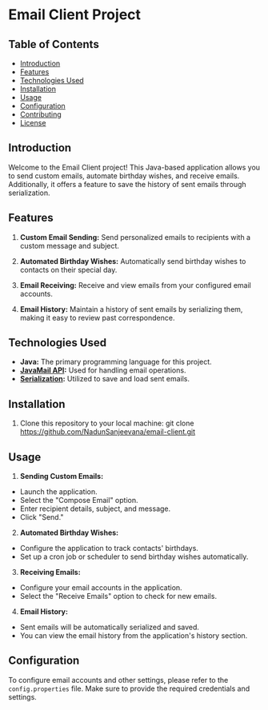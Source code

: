 # Email Client Project

## Table of Contents
- [Introduction](#introduction)
- [Features](#features)
- [Technologies Used](#technologies-used)
- [Installation](#installation)
- [Usage](#usage)
- [Configuration](#configuration)
- [Contributing](#contributing)
- [License](#license)

## Introduction

Welcome to the Email Client project! This Java-based application allows you to send custom emails, automate birthday wishes, and receive emails. Additionally, it offers a feature to save the history of sent emails through serialization.

## Features

1. **Custom Email Sending:** Send personalized emails to recipients with a custom message and subject.

2. **Automated Birthday Wishes:** Automatically send birthday wishes to contacts on their special day.

3. **Email Receiving:** Receive and view emails from your configured email accounts.

4. **Email History:** Maintain a history of sent emails by serializing them, making it easy to review past correspondence.

## Technologies Used

- **Java:** The primary programming language for this project.
- **[JavaMail API](https://javaee.github.io/javamail/):** Used for handling email operations.
- **[Serialization](https://docs.oracle.com/javase/8/docs/technotes/guides/serialization/index.html):** Utilized to save and load sent emails.

## Installation

1. Clone this repository to your local machine:
git clone https://github.com/NadunSanjeevana/email-client.git


## Usage

1. **Sending Custom Emails:**

- Launch the application.
- Select the "Compose Email" option.
- Enter recipient details, subject, and message.
- Click "Send."

2. **Automated Birthday Wishes:**

- Configure the application to track contacts' birthdays.
- Set up a cron job or scheduler to send birthday wishes automatically.

3. **Receiving Emails:**

- Configure your email accounts in the application.
- Select the "Receive Emails" option to check for new emails.

4. **Email History:**

- Sent emails will be automatically serialized and saved.
- You can view the email history from the application's history section.

## Configuration

To configure email accounts and other settings, please refer to the `config.properties` file. Make sure to provide the required credentials and settings.




